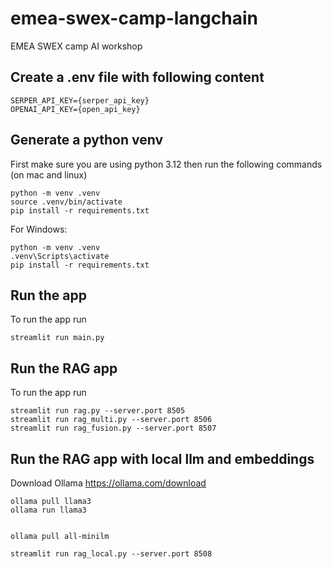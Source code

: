 # emea-swex-camp-langchain
EMEA SWEX camp AI workshop

## Create a .env file with following content

```
SERPER_API_KEY={serper_api_key}
OPENAI_API_KEY={open_api_key}
```

## Generate a python venv
First make sure you are using python 3.12
then run the following commands (on mac and linux)
```
python -m venv .venv
source .venv/bin/activate
pip install -r requirements.txt
```

For Windows:
```
python -m venv .venv
.venv\Scripts\activate
pip install -r requirements.txt
```

## Run the app
To run the app run
```
streamlit run main.py
```

## Run the RAG app
To run the app run
```
streamlit run rag.py --server.port 8505   
streamlit run rag_multi.py --server.port 8506
streamlit run rag_fusion.py --server.port 8507
```

## Run the RAG app with local llm and embeddings

Download Ollama
https://ollama.com/download


```
ollama pull llama3
ollama run llama3


ollama pull all-minilm
```

```
streamlit run rag_local.py --server.port 8508
```
